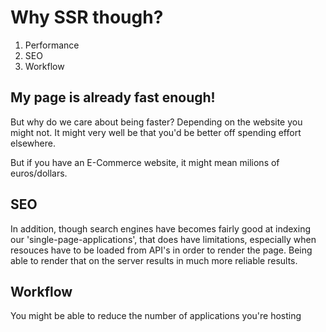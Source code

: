 # Why SSR though?

1. Performance
2. SEO
3. Workflow

## My page is already fast enough!

But why do we care about being faster? Depending on the website you might not. It might very well be that you'd be better off spending effort elsewhere.

But if you have an E-Commerce website, it might mean milions of euros/dollars.

## SEO

In addition, though search engines have becomes fairly good at indexing our 'single-page-applications', that does have limitations, especially when resouces have to be loaded from API's in order to render the page. Being able to render that on the server results in much more reliable results.

## Workflow

You might be able to reduce the number of applications you're hosting
